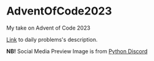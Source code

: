 # AdventOfCode2023
My take on Advent of Code 2023

[Link](https://adventofcode.com/2023) to daily problems's description.

**NB!** Social Media Preview Image is from [Python Discord](https://blog.pythondiscord.com/advent-of-code-2020/)
